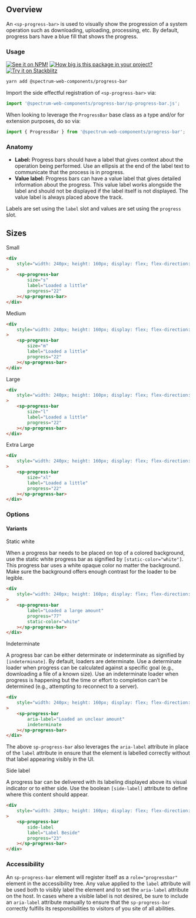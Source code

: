 ## Overview

An `<sp-progress-bar>` is used to visually show the progression of a system operation such as downloading, uploading, processing, etc. By default, progress bars have a blue fill that shows the progress.

### Usage

[![See it on NPM!](https://img.shields.io/npm/v/@spectrum-web-components/progress-bar?style=for-the-badge)](https://www.npmjs.com/package/@spectrum-web-components/progress-bar)
[![How big is this package in your project?](https://img.shields.io/bundlephobia/minzip/@spectrum-web-components/progress-bar?style=for-the-badge)](https://bundlephobia.com/result?p=@spectrum-web-components/progress-bar)
[![Try it on Stackblitz](https://img.shields.io/badge/Try%20it%20on-Stackblitz-blue?style=for-the-badge)](https://stackblitz.com/edit/vitejs-vite-evntgrmn)

```zsh
yarn add @spectrum-web-components/progress-bar
```

Import the side effectful registration of `<sp-progress-bar>` via:

```ts
import '@spectrum-web-components/progress-bar/sp-progress-bar.js';
```

When looking to leverage the `ProgressBar` base class as a type and/or for extension purposes, do so via:

```ts
import { ProgressBar } from '@spectrum-web-components/progress-bar';
```

### Anatomy

- **Label:** Progress bars should have a label that gives context about the operation being performed. Use an ellipsis at the end of the label text to communicate that the process is in progress.
- **Value label:** Progress bars can have a value label that gives detailed information about the progress. This value label works alongside the label and should not be displayed if the label itself is not displayed. The value label is always placed above the track.

Labels are set using the `label` slot and values are set using the `progress` slot.

## Sizes

<sp-tabs selected="m" auto label="Size Attribute Options">
<sp-tab value="s">Small</sp-tab>
<sp-tab-panel value="s">

```html
<div
    style="width: 240px; height: 160px; display: flex; flex-direction: column; align-items: center; justify-content: space-around;"
>
    <sp-progress-bar
        size="s"
        label="Loaded a little"
        progress="22"
    ></sp-progress-bar>
</div>
```

</sp-tab-panel>
<sp-tab value="m">Medium</sp-tab>
<sp-tab-panel value="m">

```html
<div
    style="width: 240px; height: 160px; display: flex; flex-direction: column; align-items: center; justify-content: space-around;"
>
    <sp-progress-bar
        size="m"
        label="Loaded a little"
        progress="22"
    ></sp-progress-bar>
</div>
```

</sp-tab-panel>
<sp-tab value="l">Large</sp-tab>
<sp-tab-panel value="l">

```html
<div
    style="width: 240px; height: 160px; display: flex; flex-direction: column; align-items: center; justify-content: space-around;"
>
    <sp-progress-bar
        size="l"
        label="Loaded a little"
        progress="22"
    ></sp-progress-bar>
</div>
```

</sp-tab-panel>
<sp-tab value="xl">Extra Large</sp-tab>
<sp-tab-panel value="xl">

```html
<div
    style="width: 240px; height: 160px; display: flex; flex-direction: column; align-items: center; justify-content: space-around;"
>
    <sp-progress-bar
        size="xl"
        label="Loaded a little"
        progress="22"
    ></sp-progress-bar>
</div>
```

</sp-tab-panel>
</sp-tabs>

### Options

#### Variants

<sp-tabs selected="static-white" auto label="Variants">
<sp-tab value="static-white">Static white</sp-tab>
<sp-tab-panel value="static-white">

When a progress bar needs to be placed on top of a colored background, use the static white progress bar as signified by `[static-color="white"]`. This progress bar uses a white opaque color no matter the background. Make sure the background offers enough contrast for the loader to be legible.

```html
<div
    style="width: 240px; height: 160px; display: flex; flex-direction: column; align-items: center; justify-content: space-around; background-color: var(--spectrum-seafoam-900);"
>
    <sp-progress-bar
        label="Loaded a large amount"
        progress="77"
        static-color="white"
    ></sp-progress-bar>
</div>
```

</sp-tab-panel>
<sp-tab value="indeterminate">Indeterminate</sp-tab>
<sp-tab-panel value="indeterminate">

A progress bar can be either determinate or indeterminate as signified by `[indeterminate]`. By default, loaders are determinate. Use a determinate loader when progress can be calculated against a specific goal (e.g., downloading a file of a known size). Use an indeterminate loader when progress is happening but the time or effort to completion can’t be determined (e.g., attempting to reconnect to a server).

```html
<div
    style="width: 240px; height: 160px; display: flex; flex-direction: column; align-items: center; justify-content: space-around;"
>
    <sp-progress-bar
        aria-label="Loaded an unclear amount"
        indeterminate
    ></sp-progress-bar>
</div>
```

The above `sp-progress-bar` also leverages the `aria-label` attribute in place of the `label` attribute in ensure that the element is labelled correctly without that label appearing visibly in the UI.

</sp-tab-panel>
<sp-tab value="side-label">Side label</sp-tab>
<sp-tab-panel value="side-label">

A progress bar can be delivered with its labeling displayed above its visual indicator or to either side. Use the boolean `[side-label]` attribute to define where this content should appear.

```html
<div
    style="width: 240px; height: 160px; display: flex; flex-direction: column; align-items: center; justify-content: space-around;"
>
    <sp-progress-bar
        side-label
        label="Label Beside"
        progress="23"
    ></sp-progress-bar>
</div>
```

</sp-tab-panel>
</sp-tabs>

### Accessibility

An `sp-progress-bar` element will register itself as a `role="progressbar"` element in the accessibility tree. Any value applied to the `label` attribute will be used both to visibly label the element and to set the `aria-label` attribute on the host. In cases where a visible label is not desired, be sure to include an `aria-label` attribute manually to ensure that the `sp-progress-bar` correctly fulfills its responsibilities to visitors of you site of all abilities.
